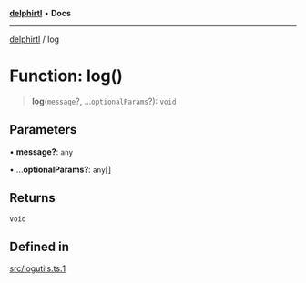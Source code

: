 [**delphirtl**](../README.md) • **Docs**

***

[delphirtl](../globals.md) / log

# Function: log()

> **log**(`message`?, ...`optionalParams`?): `void`

## Parameters

• **message?**: `any`

• ...**optionalParams?**: `any`[]

## Returns

`void`

## Defined in

[src/logutils.ts:1](https://github.com/chuacw/delphirtl/blob/6aa69946480948177da786cf3f6d1a4c3cea17f9/src/logutils.ts#L1)
